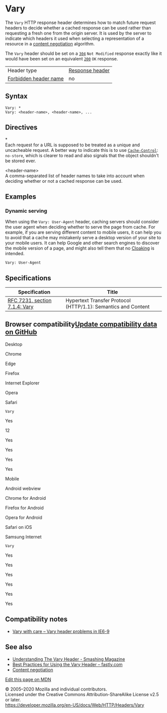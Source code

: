 Vary
====

The `Vary` HTTP response header determines how to match future request headers to decide whether a cached response can be used rather than requesting a fresh one from the origin server. It is used by the server to indicate which headers it used when selecting a representation of a resource in a [content negotiation](../content_negotiation) algorithm.

The `Vary` header should be set on a [`304`](../status/304) `Not Modified` response exactly like it would have been set on an equivalent [`200`](../status/200) `OK` response.

<table><tbody><tr class="odd"><td>Header type</td><td><a href="https://developer.mozilla.org/en-US/docs/Glossary/Response_header">Response header</a></td></tr><tr class="even"><td><a href="https://developer.mozilla.org/en-US/docs/Glossary/Forbidden_header_name">Forbidden header name</a></td><td>no</td></tr></tbody></table>

Syntax
------

    Vary: *
    Vary: <header-name>, <header-name>, ...

Directives
----------

\*  
Each request for a URL is supposed to be treated as a unique and uncacheable request. A better way to indicate this is to use [`Cache-Control`](cache-control): `no-store`, which is clearer to read and also signals that the object shouldn't be stored ever.

&lt;header-name&gt;  
A comma-separated list of header names to take into account when deciding whether or not a cached response can be used.

Examples
--------

### Dynamic serving

When using the `Vary: User-Agent` header, caching servers should consider the user agent when deciding whether to serve the page from cache. For example, if you are serving different content to mobile users, it can help you to avoid that a cache may mistakenly serve a desktop version of your site to your mobile users. It can help Google and other search engines to discover the mobile version of a page, and might also tell them that no [Cloaking](https://en.wikipedia.org/wiki/Cloaking) is intended.

    Vary: User-Agent

Specifications
--------------

<table><thead><tr class="header"><th>Specification</th><th>Title</th></tr></thead><tbody><tr class="odd"><td><a href="https://tools.ietf.org/html/rfc7231#section-7.1.4">RFC 7231, section 7.1.4: Vary</a></td><td>Hypertext Transfer Protocol (HTTP/1.1): Semantics and Content</td></tr></tbody></table>

Browser compatibility<a href="https://github.com/mdn/browser-compat-data" class="bc-github-link">Update compatibility data on GitHub</a>
----------------------------------------------------------------------------------------------------------------------------------------

Desktop

<span class="bc-head-txt-label bc-head-icon-chrome">Chrome</span>

<span class="bc-head-txt-label bc-head-icon-edge">Edge</span>

<span class="bc-head-txt-label bc-head-icon-firefox">Firefox</span>

<span class="bc-head-txt-label bc-head-icon-ie">Internet Explorer</span>

<span class="bc-head-txt-label bc-head-icon-opera">Opera</span>

<span class="bc-head-txt-label bc-head-icon-safari">Safari</span>

`Vary`

Yes

12

Yes

Yes

Yes

Yes

Mobile

<span class="bc-head-txt-label bc-head-icon-webview_android">Android webview</span>

<span class="bc-head-txt-label bc-head-icon-chrome_android">Chrome for Android</span>

<span class="bc-head-txt-label bc-head-icon-firefox_android">Firefox for Android</span>

<span class="bc-head-txt-label bc-head-icon-opera_android">Opera for Android</span>

<span class="bc-head-txt-label bc-head-icon-safari_ios">Safari on iOS</span>

<span class="bc-head-txt-label bc-head-icon-samsunginternet_android">Samsung Internet</span>

`Vary`

Yes

Yes

Yes

Yes

Yes

Yes

Compatibility notes
-------------------

-   [Vary with care – Vary header problems in IE6-9](https://blogs.msdn.microsoft.com/ieinternals/2009/06/17/vary-with-care/)

See also
--------

-   [Understanding The Vary Header - Smashing Magazine](https://www.smashingmagazine.com/2017/11/understanding-vary-header/)
-   [Best Practices for Using the Vary Header – fastly.com](https://www.fastly.com/blog/best-practices-for-using-the-vary-header)
-   [Content negotiation](https://developer.mozilla.org/docs/Web/HTTP/Content_negotiation)

<a href="https://developer.mozilla.org/en-US/docs/Web/HTTP/Headers/Vary$edit" class="_attribution-link">Edit this page on MDN</a>

© 2005–2020 Mozilla and individual contributors.  
Licensed under the Creative Commons Attribution-ShareAlike License v2.5 or later.  
<a href="https://developer.mozilla.org/en-US/docs/Web/HTTP/Headers/Vary" class="_attribution-link">https://developer.mozilla.org/en-US/docs/Web/HTTP/Headers/Vary</a>
